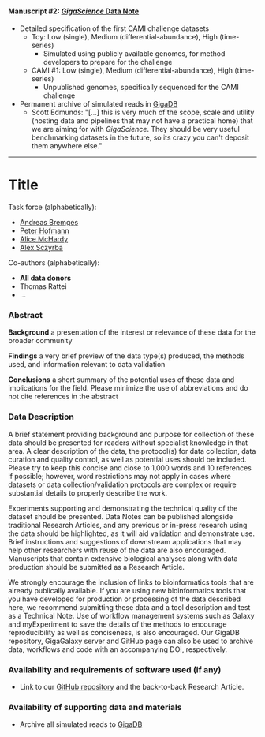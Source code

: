 #### Manuscript #2: [*GigaScience* Data Note](http://www.gigasciencejournal.com/authors/instructions/datanote)

- Detailed specification of the first CAMI challenge datasets
  - Toy: Low (single), Medium (differential-abundance), High (time-series)
    - Simulated using publicly available genomes, for method developers to prepare for the challenge
  - CAMI #1: Low (single), Medium (differential-abundance), High (time-series)
    - Unpublished genomes, specifically sequenced for the CAMI challenge
- Permanent archive of simulated reads in [GigaDB](http://gigadb.org/)
  - Scott Edmunds: "[...] this is very much of the scope, scale and utility (hosting data and pipelines that may not have a practical home) that we are aiming for with *GigaScience*. They should be very useful benchmarking datasets in the future, so its crazy you can't deposit them anywhere else."

---

# Title

Task force (alphabetically):
- [Andreas Bremges](https://github.com/abremges)
- [Peter Hofmann](https://github.com/p-hofmann)
- [Alice McHardy](https://github.com/alicemchardy)
- [Alex Sczyrba](https://github.com/asczyrba)

Co-authors (alphabetically):
- **All data donors**
- Thomas Rattei
- ...

### Abstract

**Background**
a presentation of the interest or relevance of these data for the broader community

**Findings**
a very brief preview of the data type(s) produced, the methods used, and information relevant to data validation

**Conclusions**
a short summary of the potential uses of these data and implications for the field. Please minimize the use of abbreviations and do not cite references in the abstract

### Data Description
A brief statement providing background and purpose for collection of these data should be presented for readers without specialist knowledge in that area. A clear description of the data, the protocol(s) for data collection, data curation and quality control, as well as potential uses should be included. Please try to keep this concise and close to 1,000 words and 10 references if possible; however, word restrictions may not apply in cases where datasets or data collection/validation protocols are complex or require substantial details to properly describe the work.

Experiments supporting and demonstrating the technical quality of the dataset should be presented. Data Notes can be published alongside traditional Research Articles, and any previous or in-press research using the data should be highlighted, as it will aid validation and demonstrate use. Brief instructions and suggestions of downstream applications that may help other researchers with reuse of the data are also encouraged. Manuscripts that contain extensive biological analyses along with data production should be submitted as a Research Article.

We strongly encourage the inclusion of links to bioinformatics tools that are already publically available. If you are using new bioinformatics tools that you have developed for production or processing of the data described here, we recommend submitting these data and a tool description and test as a Technical Note. Use of workflow management systems such as Galaxy and myExperiment to save the details of the methods to encourage reproducibility as well as conciseness, is also encouraged. Our GigaDB repository, GigaGalaxy server and GitHub page can also be used to archive data, workflows and code with an accompanying DOI, respectively.

### Availability and requirements of software used (if any)
- Link to our [GitHub repository](https://github.com/CAMI-challenge/MetagenomeSimulationPipeline) and the back-to-back Research Article.

### Availability of supporting data and materials
- Archive all simulated reads to [GigaDB](http://gigadb.org/)
